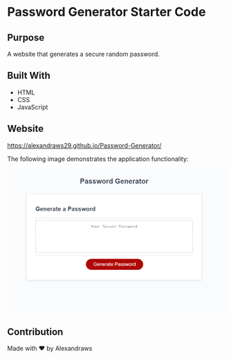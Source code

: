 # Password Generator Starter Code

## Purpose
A website that generates a secure random password.

## Built With
* HTML
* CSS
* JavaScript

## Website
https://alexandraws29.github.io/Password-Generator/


The following image demonstrates the application functionality:

![password generator demo](.\assets\passwordGenerator.png)



## Contribution
Made with ❤️ by Alexandraws


